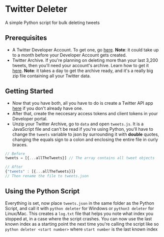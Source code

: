 # Twitter Deleter
A simple Python script for bulk deleting tweets

## Prerequisites
- A Twitter Developer Account.
To get one, go [here](https://developer.twitter.com/en/apply-for-access). 
__Note__: it could take
up to a month before your Developer Account gets created.
- Twitter Archive. If you're planning on deleting more than your last 3,200 tweets,
then you'll need your account's archive. Learn how to get it [here](https://help.twitter.com/en/managing-your-account/how-to-download-your-twitter-archive). 
__Note__: it takes a day to get the archive ready, and it's a really big zip file containing all your Twitter data.

## Getting Started
- Now that you have both, all you have to do is create a Twitter API app
[here](https://developer.twitter.com/en/apps) if you don't already have one. 
- After that, create the neccesary access tokens and client tokens in your Developer portal. 
- Unzip your Twitter Archive, go to `data` and open `tweets.js`. It is a JavaScript file and can't be read if you're using
Python, you'll have to change the `tweets` variable to json by surrounding it with __double__ quotes, changing the equals
sign to a colon and enclosing the entire file in curly braces. 
```javascript
// Before
tweets = [{...allTheTweets}] // The array contains all tweet objects

// After
{"tweets" : [{...allTheTweets}]}
// Then rename the file to tweets.json
```
## Using the Python Script
Everything is set, now place `tweets.json` in the same folder as the Python Script,
and call it with `python deleter` for Windows or `python3 deleter` for Linux/Mac. 
This creates a `log.txt` file that helps you note what index you stopped at, in a case
where the script crashes. 
You can now use the last known index as a starting point the next time you're calling the script
like so `python deleter <start number>` where `start number` is the last known index
